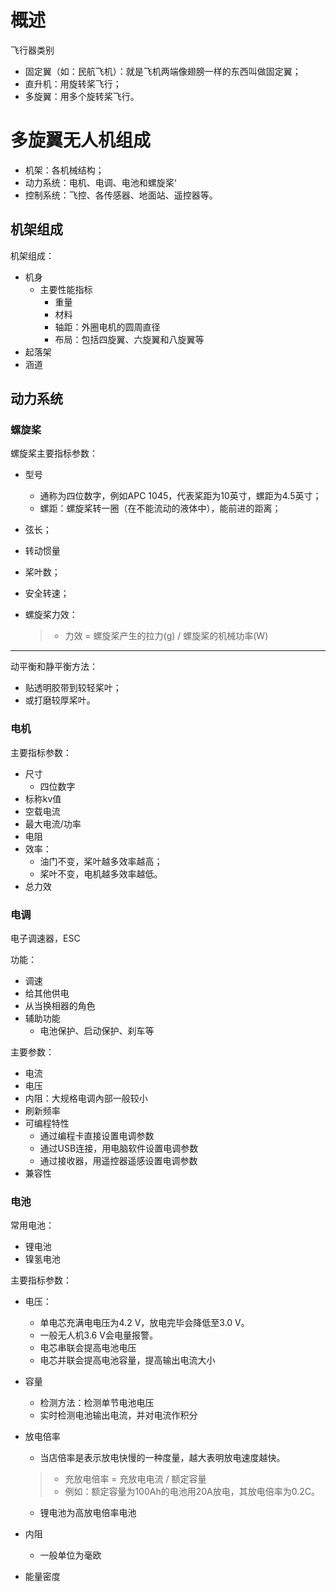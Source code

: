 # 概述

飞行器类别

- 固定翼（如：民航飞机）：就是飞机两端像翅膀一样的东西叫做固定翼；
- 直升机：用旋转桨飞行；
- 多旋翼：用多个旋转桨飞行。

# 多旋翼无人机组成

- 机架：各机械结构；
- 动力系统：电机、电调、电池和螺旋桨‘
- 控制系统：飞控、各传感器、地面站、遥控器等。

## 机架组成

机架组成：

- 机身
  - 主要性能指标
    - 重量
    - 材料
    - 轴距：外圈电机的圆周直径
    - 布局：包括四旋翼、六旋翼和八旋翼等
- 起落架
- 涵道

## 动力系统

### 螺旋桨

螺旋桨主要指标参数：

- 型号
  - 通称为四位数字，例如APC 1045，代表桨距为10英寸，螺距为4.5英寸；
  - 螺距：螺旋桨转一圈（在不能流动的液体中），能前进的距离；
- 弦长；

- 转动惯量

- 桨叶数；

- 安全转速；

- 螺旋桨力效：

  > - 力效 = 螺旋桨产生的拉力(g) / 螺旋桨的机械功率(W)

---

动平衡和静平衡方法：

- 贴透明胶带到较轻桨叶；
- 或打磨较厚桨叶。

### 电机

主要指标参数：

- 尺寸
  - 四位数字
- 标称kv值
- 空载电流
- 最大电流/功率
- 电阻
- 效率：
  - 油门不变，桨叶越多效率越高；
  - 桨叶不变，电机越多效率越低。
- 总力效

### 电调

电子调速器，ESC

功能：

- 调速
- 给其他供电
- 从当换相器的角色
- 辅助功能
  - 电池保护、启动保护、刹车等

主要参数：

- 电流
- 电压
- 内阻：大规格电调內部一般较小
- 刷新频率
- 可编程特性
  - 通过编程卡直接设置电调参数
  - 通过USB连接，用电脑软件设置电调参数
  - 通过接收器，用遥控器遥感设置电调参数
- 兼容性

### 电池

常用电池：

- 锂电池
- 镍氢电池

主要指标参数：

- 电压：

  - 单电芯充满电电压为4.2 V，放电完毕会降低至3.0 V。
  - 一般无人机3.6 V会电量报警。
  - 电芯串联会提高电池电压
  - 电芯并联会提高电池容量，提高输出电流大小

- 容量

  - 检测方法：检测单节电池电压
  - 实时检测电池输出电流，并对电流作积分

- 放电倍率

  - 当店倍率是表示放电快慢的一种度量，越大表明放电速度越快。

  > - 充放电倍率 = 充放电电流 / 额定容量
  > - 例如：额定容量为100Ah的电池用20A放电，其放电倍率为0.2C。

  - 锂电池为高放电倍率电池

- 内阻

  - 一般单位为毫欧

- 能量密度

  